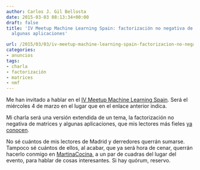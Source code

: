 ```yaml
---
author: Carlos J. Gil Bellosta
date: 2015-03-03 08:13:34+00:00
draft: false
title: 'IV Meetup Machine Learning Spain: factorización no negativa de matrices y
  algunas aplicaciones'

url: /2015/03/03/iv-meetup-machine-learning-spain-factorizacion-no-negativa-de-matrices-y-algunas-aplicaciones/
categories:
- anuncios
tags:
- charla
- factorización
- matrices
- nmf
---
```


Me han invitado a hablar en el [IV Meetup Machine Learning Spain](http://www.meetup.com/MachineLearningSpain/events/220799458/). Será el miércoles 4 de marzo en el lugar que en el enlace anterior indica.

Mi charla será una versión extendida de un tema, la factorización no negativa de matrices y algunas aplicaciones, que mis lectores más fieles [ya conocen](http://www.datanalytics.com/2014/06/19/factorizaciones-positivas-de-matrices-igualmente-positivas/).

No sé cuántos de mis lectores de Madrid y derredores querrán sumarse. Tampoco sé cuántos de ellos, al acabar, que ya será hora de cenar, querrán hacerlo conmigo en [MartinaCocina](http://martinacocina.es), a un par de cuadras del lugar del evento, para hablar de cosas interesantes. Si hay quórum, reservo.
